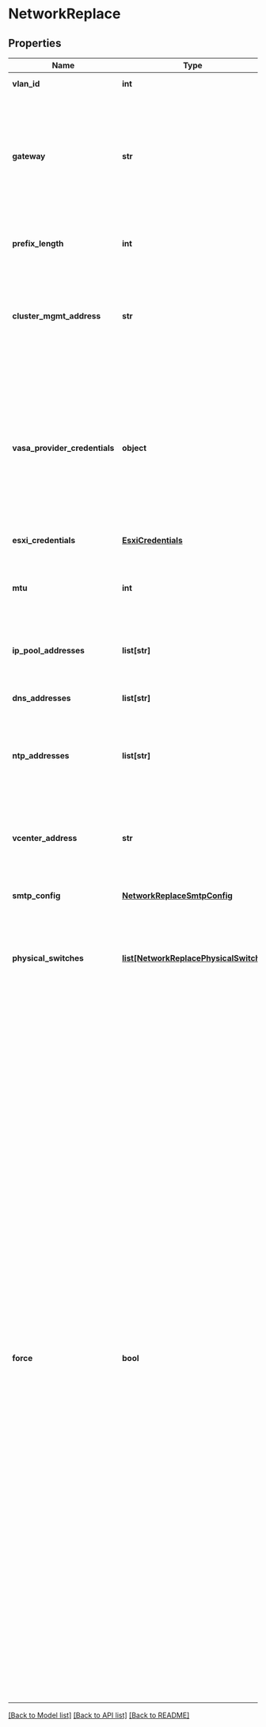 # NetworkReplace

## Properties
Name | Type | Description | Notes
------------ | ------------- | ------------- | -------------
**vlan_id** | **int** | VLAN identifier. | 
**gateway** | **str** | Network gateway in IPv4 or IPv6 format, corresponding to the network&#39;s IP version. Specify empty string to remove the gateway.  | 
**prefix_length** | **int** | Network prefix length. (Used for both IPv4 and IPv6). | 
**cluster_mgmt_address** | **str** | New cluster management IP address in IPv4 or IPv6 format, corresponding to the network&#39;s IP version. | 
**vasa_provider_credentials** | **object** | Credentials required for re-registering the VASA vendor provider during the replacement of the cluster management IP address. Should be passed only when reconfiguring PowerStoreX cluster.  | [optional] 
**esxi_credentials** | [**EsxiCredentials**](EsxiCredentials.md) |  | [optional] 
**mtu** | **int** | Maximum Transmission Unit (MTU) packet size set on network interfaces, in bytes. | 
**ip_pool_addresses** | **list[str]** | List of new IP addresses in IPv4 or IPv6 format. | 
**dns_addresses** | **list[str]** | List of new DNS server IP addresses in IPv4 or IPv6 format. | 
**ntp_addresses** | **list[str]** | List of new NTP server FQDNs or IP addresses in IPv4 or IPv6 format. | 
**vcenter_address** | **str** | New vCenter FQDNs or IP address in IPv4 or IPv6 format. Required only when reconfiguring PowerStoreX cluster. | [optional] 
**smtp_config** | [**NetworkReplaceSmtpConfig**](NetworkReplaceSmtpConfig.md) |  | [optional] 
**physical_switches** | [**list[NetworkReplacePhysicalSwitch]**](NetworkReplacePhysicalSwitch.md) | List of new physical switches settings. If this property is omitted, physical switches configuration will not be modified. | [optional] 
**force** | **bool** | Indicates whether to suppress network validation errors. The option is intended to suppress false errors caused by network environment constraints.  Normally the command will fail with an error when: - some of system network ports are in degraded state or have cabling issues, - system top-of-rack switches have configuration issues leading to network unreachability, - network IP addresses have duplicates in the network environment, - or network gateway is unreachable.  When force is true, the command will proceed instead.  Caution: Only use this option when you are certain your requested settings are correct and you understand why they are failing at this time, and you want to apply the settings anyway. Improper network settings can make the system unreachable for data and management.  | [optional] [default to False]

[[Back to Model list]](../README.md#documentation-for-models) [[Back to API list]](../README.md#documentation-for-api-endpoints) [[Back to README]](../README.md)


